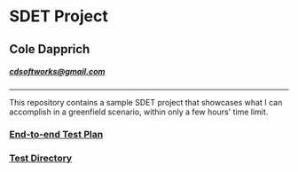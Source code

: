 # SDET Project
## Cole Dapprich
##### [cdsoftworks@gmail.com](mailto:cdsoftworks@gmail.com)

---

This repository contains a sample SDET project that showcases what I can accomplish in a greenfield scenario, within only a few hours' time limit.

### [End-to-end Test Plan](https://github.com/cdsoftw/sdet-project/tree/master/sample-app/Plan.md)

### [Test Directory](https://github.com/cdsoftw/sdet-project/tree/8cf21d6908d44dbea8a8a67ed97c33f959814247/sample-app/cypress)

